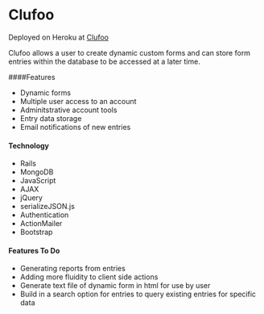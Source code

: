 Clufoo
======
Deployed on Heroku at [Clufoo](mysterious-temple-4935.herokuapp.com)

Clufoo allows a user to create dynamic custom forms and can store form entries within the database to be accessed at a later time.

####Features
- Dynamic forms
- Multiple user access to an account
- Adminitstrative account tools
- Entry data storage
- Email notifications of new entries

#### Technology
- Rails
- MongoDB
- JavaScript
- AJAX
- jQuery
- serializeJSON.js
- Authentication
- ActionMailer
- Bootstrap

#### Features To Do
- Generating reports from entries
- Adding more fluidity to client side actions
- Generate text file of dynamic form in html for use by user
- Build in a search option for entries to query existing entries for specific data